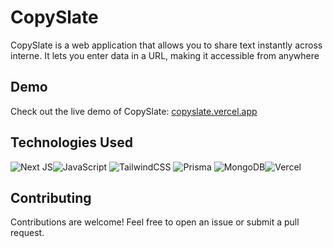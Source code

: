 # CopySlate

CopySlate is a web application that allows you to share text instantly across interne. It lets you enter data in a URL, making it accessible from anywhere

## Demo

Check out the live demo of CopySlate: [copyslate.vercel.app](https://copyslate.vercel.app)

## Technologies Used
![Next JS](https://img.shields.io/badge/Next-black?style=for-the-badge&logo=next.js&logoColor=white)![JavaScript](https://img.shields.io/badge/javascript-%23323330.svg?style=for-the-badge&logo=javascript&logoColor=%23F7DF1E)
![TailwindCSS](https://img.shields.io/badge/tailwindcss-%2338B2AC.svg?style=for-the-badge&logo=tailwind-css&logoColor=white)
![Prisma](https://img.shields.io/badge/Prisma-3982CE?style=for-the-badge&logo=Prisma&logoColor=white)
![MongoDB](https://img.shields.io/badge/MongoDB-%234ea94b.svg?style=for-the-badge&logo=mongodb&logoColor=white)![Vercel](https://img.shields.io/badge/vercel-%23000000.svg?style=for-the-badge&logo=vercel&logoColor=white)


## Contributing
Contributions are welcome! Feel free to open an issue or submit a pull request.
